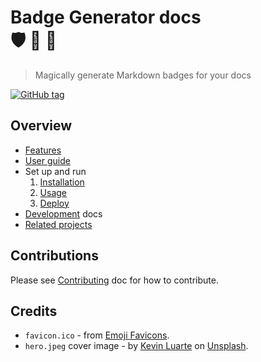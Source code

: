 # Badge Generator docs<br> :shield: :badger: :mage:
> Magically generate Markdown badges for your docs

[![GitHub tag](https://img.shields.io/github/tag/MichaelCurrin/badge-generator)](https://github.com/MichaelCurrin/badge-generator/releases/?include_prereleases&sort=semver)


## Overview

- [Features](features.md)
- [User guide](user-guide.md)
- Set up and run
   1. [Installation](installation.md)
   1. [Usage](usage.md)
   1. [Deploy](deploy.md)
- [Development](development/) docs
- [Related projects](related-projects.md)


## Contributions

Please see [Contributing](/CONTRIBUTING.md) doc for how to contribute.


## Credits

- `favicon.ico` - from [Emoji Favicons][].
- `hero.jpeg` cover image - by [Kevin Luarte][] on [Unsplash][].

[Emoji Favicons]: https://favicon.io/emoji-favicons/badger/
[Kevin Luarte]: https://unsplash.com/@luarte_raw?utm_source=unsplash&amp;utm_medium=referral&amp;utm_content=creditCopyText
[Unsplash]: https://unsplash.com/s/photos/badges?utm_source=unsplash&amp;utm_medium=referral&amp;utm_content=creditCopyText
